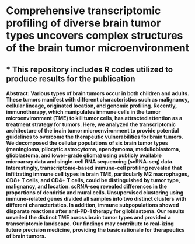 Comprehensive transcriptomic profiling of diverse brain tumor types uncovers complex structures of the brain tumor microenvironment
=============
## * This repository includes R codes utilized to produce results for the publication 
#### Abstract: Various types of brain tumors occur in both children and adults. These tumors manifest with different characteristics such as malignancy, cellular lineage, originated location, and genomic profiling. Recently, immunotherapy, which manipulates immune cells in the tumor microenvironment (TME) to kill tumor cells, has attracted attention as a treatment strategy for tumors. Here, we analyzed the transcriptomic architecture of the brain tumor microenvironment to provide potential guidelines to overcome the therapeutic vulnerabilities for brain tumors. We decomposed the cellular populations of six brain tumor types (meningioma, pilocytic astrocytoma, ependymoma, medulloblastoma, glioblastoma, and lower-grade glioma) using publicly available microarray data and single-cell RNA sequencing (scRNA-seq) data. Interestingly, transcriptome-based immune-cell profiling revealed that infiltrating immune cell types in brain TME, particularly M2 macrophages, CD8+ T cells, and CD4+ T cells, could be distinguished by tumor type, malignancy, and location. scRNA-seq revealed differences in the proportions of dendritic and mural cells. Unsupervised clustering using immune-related genes divided all samples into two distinct clusters with different characteristics. In addition, immune subpopulations showed disparate reactions after anti-PD-1 therapy for glioblastoma. Our results unveiled the distinct TME across brain tumor types and provided a transcriptomic landscape. Our findings may contribute to real-izing future precision medicine, providing the basic rationale for therapeutics of brain tumors.
